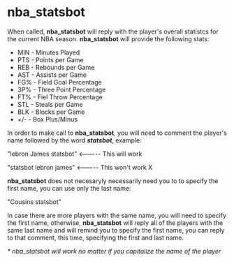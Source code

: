 # nba_statsbot

When called, **nba_statsbot** will reply with the player's overall statistcs for the current NBA season.
**nba_statsbot** will provide the following stats:

* MIN - Minutes Played
* PTS - Points per Game
* REB - Rebounds per Game
* AST - Assists per Game
* FG% - Field Goal Percentage
* 3P% - Three Point Percentage
* FT% - Fiel Throw Percentage
* STL - Steals per Game
* BLK - Blocks per Game
* +/- - Box Plus/Minus

In order to make call to **nba_statsbot**, you will need to comment the player's name followed by the word _**statsbot**_, example:

"lebron James statsbot"   <----- This will work 

"statsbot lebron james"   <----- This won't work X

**nba_statsbot** does not necesaryly necessarily need you to to specify the first name, you can use only the last name:

"Cousins statsbot"

In case there are more players with the same name, you will need to specify the first name, otherwise, **nba_statsbot** will reply all of the players with the same last name and will remind you to specify the first name, you can reply to that comment, this time, specifying the first and last name.

_* nba_statsbot will work no matter if you capitalize the name of the player_




